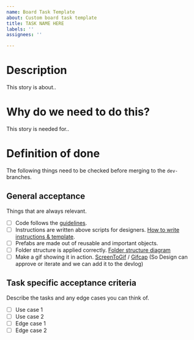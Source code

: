 ```yaml
---
name: Board Task Template
about: Custom board task template
title: TASK NAME HERE
labels: ''
assignees: ''

---
```


# Description

This story is about..

# Why do we need to do this?

This story is needed for..

# Definition of done
The following things need to be checked before merging to the `dev-` branches.
## General acceptance
Things that are always relevant.
- [ ] Code follows the [guidelines](https://github.com/AIM-GAME-PROJECT-group-b/SafeHaven/wiki/Coding-Guidelines).
- [ ] Instructions are written above scripts for designers. [How to write instructions & template](https://github.com/AIM-GAME-PROJECT-group-b/SafeHaven/wiki/Writing-instuctions-for-Designers-and-Template).
- [ ] Prefabs are made out of reusable and important objects.
- [ ] Folder structure is applied correctly. [Folder structure diagram](https://github.com/AIM-GAME-PROJECT-group-b/SafeHaven/wiki/Folder-structure)
- [ ] Make a gif showing it in action. [ScreenToGif](https://www.screentogif.com/) / [Gifcap](https://gifcap.dev/) (So Design can approve or iterate and we can add it to the devlog)

## Task specific acceptance criteria
Describe the tasks and any edge cases you can think of.
- [ ] Use case 1
- [ ] Use case 2
- [ ] Edge case 1
- [ ] Edge case 2
